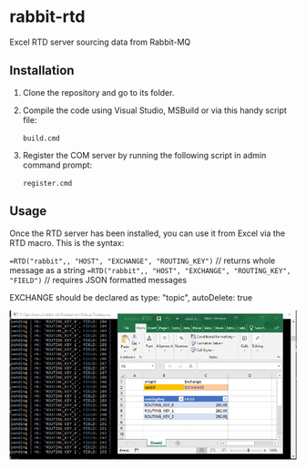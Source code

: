 # rabbit-rtd
Excel RTD server sourcing data from Rabbit-MQ


## Installation
1. Clone the repository and go to its folder.
2. Compile the code using Visual Studio, MSBuild or via this handy script file:

   `build.cmd`


3. Register the COM server by running the following script in admin command prompt:
   
   `register.cmd`

## Usage

Once the RTD server has been installed, you can use it from Excel via the RTD macro.
This is the syntax:

`=RTD("rabbit",, "HOST", "EXCHANGE", "ROUTING_KEY")`   // returns whole message as a string
`=RTD("rabbit",, "HOST", "EXCHANGE", "ROUTING_KEY", "FIELD")`  // requires JSON formatted messages

EXCHANGE should be declared as type: "topic", autoDelete: true

![Excel screenshot](doc/rabbit-rtd-excel-50ms.png)

